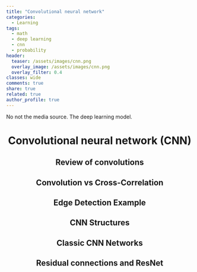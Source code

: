 ```yaml
---
title: "Convolutional neural network"
categories:
  - Learning
tags:
  - math
  - deep learning
  - cnn
  - probability
header:
  teaser: /assets/images/cnn.png
  overlay_image: /assets/images/cnn.png
  overlay_filter: 0.4
classes: wide
comments: true
share: true
related: true
author_profile: true
---
```


No not the media source. The deep learning model.


# $$\text{Convolutional neural network (CNN)}$$

## $$\text{Review of convolutions}$$

## $$\text{Convolution vs Cross-Correlation}$$

## $$\text{Edge Detection Example}$$

## $$\text{CNN Structures}$$

## $$\text{Classic CNN Networks}$$

## $$\text{Residual connections and ResNet}$$